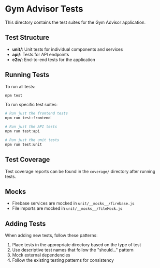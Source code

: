 # Gym Advisor Tests

This directory contains the test suites for the Gym Advisor application.

## Test Structure

- **unit/**: Unit tests for individual components and services
- **api/**: Tests for API endpoints
- **e2e/**: End-to-end tests for the application

## Running Tests

To run all tests:

```bash
npm test
```

To run specific test suites:

```bash
# Run just the frontend tests
npm run test:frontend

# Run just the API tests
npm run test:api

# Run just the unit tests
npm run test:unit
```

## Test Coverage

Test coverage reports can be found in the `coverage/` directory after running tests.

## Mocks

- Firebase services are mocked in `unit/__mocks__/firebase.js`
- File imports are mocked in `unit/__mocks__/fileMock.js`

## Adding Tests

When adding new tests, follow these patterns:

1. Place tests in the appropriate directory based on the type of test
2. Use descriptive test names that follow the "should..." pattern
3. Mock external dependencies
4. Follow the existing testing patterns for consistency 